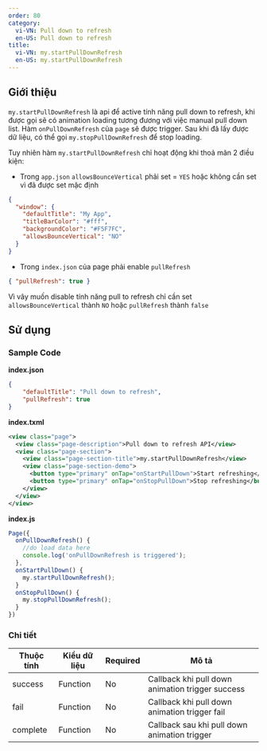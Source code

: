 ```yaml
---
order: 80
category:
  vi-VN: Pull down to refresh
  en-US: Pull down to refresh
title: 
  vi-VN: my.startPullDownRefresh
  en-US: my.startPullDownRefresh
---
```


## Giới thiệu

`my.startPullDownRefresh` là api để active tính năng pull down to refresh, khi được gọi sẽ có animation loading tương đương với việc manual pull down list. Hàm `onPullDownRefresh` của `page` sẽ được trigger. Sau khi đã lấy được dữ liệu, có thể gọi `my.stopPullDownRefresh` để stop loading.

Tuy nhiên hàm `my.startPullDownRefresh` chỉ hoạt động khi thoả mãn 2 điều kiện:

- Trong `app.json` `allowsBounceVertical` phải set = `YES` hoặc không cần set vì đã được set mặc định  
  
```json
{
  "window": {
    "defaultTitle": "My App",
    "titleBarColor": "#fff",
    "backgroundColor": "#F5F7FC",
    "allowsBounceVertical": "NO"
  }
}
```

- Trong `index.json` của page phải enable `pullRefresh`

```json
{ "pullRefresh": true }
```

 Vì vây muốn disable tính năng pull to refresh chỉ cần set `allowsBounceVertical` thành `NO` hoặc `pullRefresh` thành `false`

## Sử dụng

### Sample Code

**index.json**

```json
{
    "defaultTitle": "Pull down to refresh",
    "pullRefresh": true
}
```

**index.txml**

```xml
<view class="page">
  <view class="page-description">Pull down to refresh API</view>
  <view class="page-section">
    <view class="page-section-title">my.startPullDownRefresh</view>
    <view class="page-section-demo">
      <button type="primary" onTap="onStartPullDown">Start refreshing</button>
      <button type="primary" onTap="onStopPullDown">Stop refreshing</button>
    </view>
  </view>
</view>
```

**index.js**

```js
Page({
  onPullDownRefresh() {
    //do load data here
    console.log('onPullDownRefresh is triggered');
  },
  onStartPullDown() {
    my.startPullDownRefresh();
  }
  onStopPullDown() {
    my.stopPullDownRefresh();
  }
})
```

### Chi tiết

| Thuộc tính     | Kiểu dữ liệu  | Required | Mô tả |
| ------- | --------------- | ------- | --------------- |
| success | Function | No | Callback khi pull down animation trigger success |
| fail | Function | No | Callback khi pull down animation trigger fail |
| complete | Function | No | Callback sau khi pull down animation trigger  |
